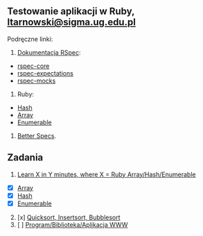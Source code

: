 ## Testowanie aplikacji w Ruby, ltarnowski@sigma.ug.edu.pl

Podręczne linki:

1. [Dokumentacja RSpec](http://rspec.info/):
  - [rspec-core](https://github.com/rspec/rspec-core)
  - [rspec-expectations](https://github.com/rspec/rspec-expectations)
  - [rspec-mocks](https://github.com/rspec/rspec-mocks)
1. Ruby:
  - [Hash](http://ruby-doc.org/core-2.2.3/Hash.html)
  - [Array](http://ruby-doc.org/core-2.2.3/Array.html)
  - [Enumerable](http://ruby-doc.org/core-2.2.3/Enumerable.html)
1. [Better Specs](http://betterspecs.org/).

## Zadania

1. [Learn X in Y minutes, where X = Ruby Array/Hash/Enumerable](ruby.md)
  - [x] [Array](https://github.com/ltarnowski1/PierwszeRepo/blob/master/Zadanie1/Array.md)
  - [x] [Hash](https://github.com/ltarnowski1/PierwszeRepo/blob/master/Zadanie1/Hash.md)
  - [x] [Enumerable](https://github.com/ltarnowski1/PierwszeRepo/blob/master/Zadanie1/Enumerable.md)
2. [x] [Quicksort, Insertsort, Bubblesort](https://github.com/ltarnowski1/PierwszeRepo/tree/master/Zadanie2)
3. [ ] [Program/Biblioteka/Aplikacja WWW](/)
